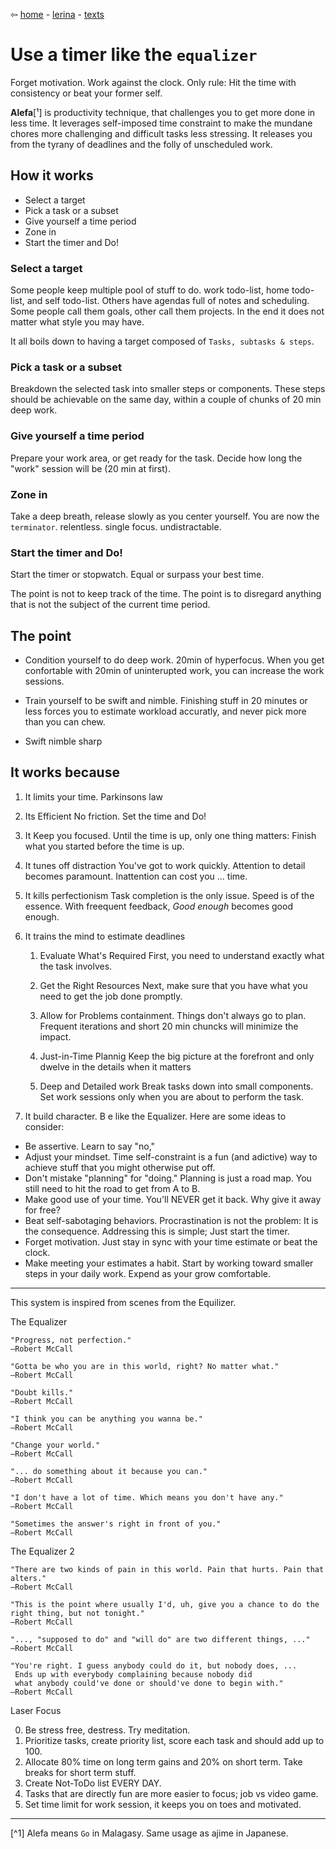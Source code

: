⇦ [home](../../../index.html) - [lerina](../index.html) - [texts](./index.html)

# Use a timer like the `equalizer`

Forget motivation. Work against the clock. 
Only rule: Hit the time with consistency or beat your former self.

**Alefa**[¹] is productivity technique, that challenges you 
to get more done in less time.
It leverages self-imposed time constraint
to make the mundane chores more challenging
and difficult tasks less stressing.
It releases you from the tyrany of deadlines and the folly of unscheduled work.


## How it works
- Select a target 
- Pick a task or a subset
- Give yourself a time period
- Zone in
- Start the timer and Do!

### Select a target
Some people keep multiple pool of stuff to do. 
work todo-list, home todo-list, and self todo-list.
Others have agendas full of notes and scheduling.
Some people call them goals, other call them projects.
In the end it does not matter what style you may have.

It all boils down to having a target composed of `Tasks, subtasks & steps`.


### Pick a task or a subset
Breakdown the selected task into smaller steps or components.
These steps should be achievable on the same day,
within a couple of chunks of 20 min deep work.

### Give yourself a time period
Prepare your work area, or get ready for the task.
Decide how long the "work" session will be (20 min at first).

### Zone in
Take a deep breath, release slowly as you center yourself.
You are now the `terminator`. relentless. single focus. undistractable.

### Start the timer and Do!
Start the timer or stopwatch. 
Equal or surpass your best time. 

The point is not to keep track of the time.
The point is to disregard anything 
that is not the subject of the current time period.

## The point
- Condition yourself to do deep work. 20min of hyperfocus. When you get confortable with 
20min of uninterupted work, you can increase the work sessions.

- Train yourself to be swift and nimble. Finishing stuff in 20 minutes or less
forces you to estimate workload accuratly, and never pick more than you can chew.

- Swift nimble sharp

## It works because

1. It limits your time.
Parkinsons law

2. Its Efficient
No friction. Set the time and Do!

3. It Keep you focused.
Until the time is up, only one thing matters: 
Finish what you started before the time is up.

4. It tunes off distraction
You've got to work quickly.
Attention to detail becomes paramount. 
Inattention can cost you ... time.

5. It kills perfectionism
Task completion is the only issue. 
Speed is of the essence.
With freequent feedback, *Good enough* becomes good enough.

6. It trains the mind to estimate deadlines
    1. Evaluate What's Required
        First, you need to understand exactly what the task involves.

    2. Get the Right Resources
        Next, make sure that you have what you need to get the job done promptly.
        
    3. Allow for Problems containment.
        Things don't always go to plan. Frequent iterations and short 20 min chuncks
        will minimize the impact. 
        
    4. Just-in-Time Plannig
        Keep the big picture at the forefront and 
        only dwelve in the details when it matters

    5.  Deep and Detailed work
        Break tasks down into small components. 
        Set work sessions only when you are about to perform the task.
        

7. It build character. B e like the Equalizer.
Here are some ideas to consider:

- Be assertive. Learn to say "no,"
- Adjust your mindset. Time self-constraint is a fun (and adictive) way to achieve stuff that you might otherwise put off.
- Don't mistake "planning" for "doing." Planning is just a road map. You still need to hit the road to get from A to B.
- Make good use of your time. You'll NEVER get it back. Why give it away for free? 
- Beat self-sabotaging behaviors. Procrastination is not the problem: It is the consequence. Addressing this is simple; Just start the timer.
- Forget motivation. Just stay in sync with your time estimate or beat the clock. 
- Make meeting your estimates a habit. Start by working toward smaller steps in your daily work. Expend as your grow comfortable. 

---
This system is inspired from scenes from the Equilizer.


The Equalizer
    
    "Progress, not perfection."
    ―Robert McCall

    "Gotta be who you are in this world, right? No matter what."
    ―Robert McCall

    "Doubt kills."
    ―Robert McCall

    "I think you can be anything you wanna be."
    ―Robert McCall

    "Change your world."
    ―Robert McCall

    "... do something about it because you can."
    ―Robert McCall

    "I don't have a lot of time. Which means you don't have any."
    ―Robert McCall

    "Sometimes the answer's right in front of you."
    ―Robert McCall

The Equalizer 2
    
    "There are two kinds of pain in this world. Pain that hurts. Pain that alters."
    ―Robert McCall

    "This is the point where usually I'd, uh, give you a chance to do the right thing, but not tonight."
    ―Robert McCall

    "..., "supposed to do" and "will do" are two different things, ..."
    ―Robert McCall

    "You're right. I guess anybody could do it, but nobody does, ...  
     Ends up with everybody complaining because nobody did  
     what anybody could've done or should've done to begin with."
    ―Robert McCall

Laser Focus

0. Be stress free, destress. Try meditation.
1. Prioritize tasks, create priority list, score each task and should add up to 100.
2. Allocate 80% time on long term gains and 20% on short term. Take breaks for short term stuff.
3. Create Not-ToDo list EVERY DAY.
4. Tasks that are directly fun are more easier to focus; job vs video game.
5. Set time limit for work session, it keeps you on toes and motivated.

---
[^1] Alefa means `Go` in Malagasy. Same usage as ajime in Japanese.
